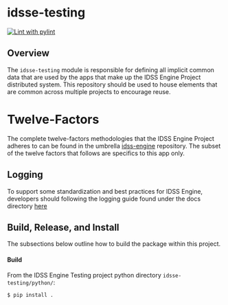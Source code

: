 # idsse-testing
[![Lint with pylint](https://github.com/NOAA-GSL/idsse-testing/actions/workflows/linter.yml/badge.svg)](https://github.com/NOAA-GSL/idsse-testing/actions/workflows/linter.yml)

## Overview
The `idsse-testing` module is responsible for defining all implicit common data that are used by the apps that make up the IDSS Engine Project distributed system. This
repository should be used to house elements that are common across multiple projects to encourage reuse.

# Twelve-Factors
The complete twelve-factors methodologies that the IDSS Engine Project adheres to can be found in the umbrella [idss-engine](https://github.com/NOAA-GSL/idss-engine) repository. The subset of the twelve factors that follows are specifics to this app only.

## Logging
To support some standardization and best practices for IDSS Engine, developers should following the logging guide found under the docs directory [here](https://github.com/NOAA-GSL/idss-engine-commons)

## Build, Release, and Install
The subsections below outline how to build the package within this project.

#### Build
From the IDSS Engine Testing project python directory `idsse-testing/python/`:

`$ pip install .`
